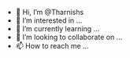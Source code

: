 - 👋 Hi, I’m @Tharnishs
- 👀 I’m interested in ...
- 🌱 I’m currently learning ...
- 💞️ I’m looking to collaborate on ...
- 📫 How to reach me ...

<!---
Tharnishs/Tharnishs is a ✨ special ✨ repository because its `README.md` (this file) appears on your GitHub profile.
You can click the Preview link to take a look at your changes.
--->
